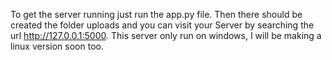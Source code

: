 To get the server running just run the app.py file. Then there should be created the folder uploads and you can visit your Server by searching the url http://127.0.0.1:5000. This server only run on windows, I will be making a linux version soon too.
